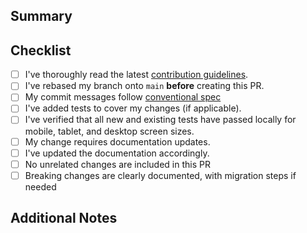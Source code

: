 ## Summary

<!-- Briefly describe the purpose of this PR and what it changes. -->

## Checklist

- [ ] I've thoroughly read the latest [contribution guidelines](https://docs.microchain.systems/libraries/contributing/installation).
- [ ] I've rebased my branch onto `main` **before** creating this PR.
- [ ] My commit messages follow [conventional spec](https://www.conventionalcommits.org/en/)
- [ ] I've added tests to cover my changes (if applicable).
- [ ] I've verified that all new and existing tests have passed locally for mobile, tablet, and desktop screen sizes.
- [ ] My change requires documentation updates.
- [ ] I've updated the documentation accordingly.
- [ ] No unrelated changes are included in this PR
- [ ] Breaking changes are clearly documented, with migration steps if needed

## Additional Notes
